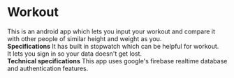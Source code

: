 # Workout  
This is an android app which lets you input your workout and compare it with other people of similar height and weight as you.  
**Specifications**
It has built in stopwatch which can be helpful for workout.  
It lets you sign in so your data doesn't get lost.  
**Technical specifications**
This app uses google's firebase realtime database and authentication features.  
